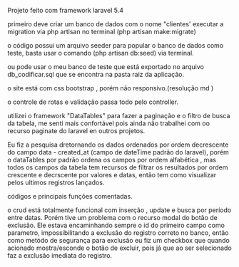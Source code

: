 Projeto  feito com framework laravel 5.4

primeiro deve criar um banco de dados com o nome "clientes'
executar a migration via php artisan no terminal  (php artisan make:migrate)

o código possui um arquivo  seeder para popular o banco de dados como teste, basta usar  o comando (php artisan db:seed) via terminal.

ou pode usar o meu banco de teste que está exportado no arquivo db_codificar.sql que se encontra na pasta raiz da aplicação.

o site está com css bootstrap , porém não responsivo.(resolução md )

o controle de rotas e validação passa todo pelo controller.

utilizei o framework "DataTables" para fazer a paginação e o filtro de busca da tabela, me senti mais confortável pois ainda não trabalhei com oo recurso paginate do laravel en outros projetos.

 Eu fiz a pesquisa dretornando os dados ordenados por ordem decrescente do campo data - created_at (campo de dateTime padrão do laravel),
porém o dataTables por padrão ordena os campos por ordem alfabética , mas todos os campos da tabela tem recursos de filtrar os resultados por ordem crescente e decrscente por valores e datas, então tem como visualizar pelos ultimos registros lançados.

códigos e principais funções comentadas.

o crud está totalmente funcional com inserção , update e busca por período entre datas.
Porém tive um problema com o recurso modal do botão de exclusão.
Ele estava encaminhando sempre  o id do primeiro campo como parametro, impossibilitando a exclusão do registro correto no banco, então como metódo de segurança para exclusão eu fiz um checkbox que quando acionado mostra/esconde o botão de excluir, pois já que ao ser selecionado faz a exclusão imediata do registro.





